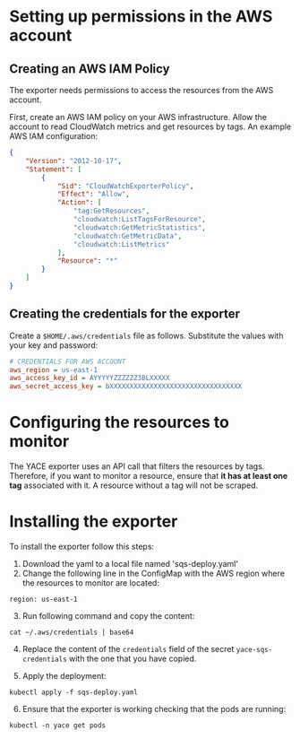 # Setting up permissions in the AWS account
## Creating an AWS IAM Policy
The exporter needs permissions to access the resources from the AWS account.

First, create an AWS IAM policy on your AWS infrastructure. Allow the account to read CloudWatch metrics and get resources by tags.
An example AWS IAM configuration:

```json
{
    "Version": "2012-10-17",
    "Statement": [
        {
            "Sid": "CloudWatchExporterPolicy",
            "Effect": "Allow",
            "Action": [
                "tag:GetResources",
                "cloudwatch:ListTagsForResource",
                "cloudwatch:GetMetricStatistics",
                "cloudwatch:GetMetricData",
                "cloudwatch:ListMetrics"
            ],
            "Resource": "*"
        }
    ]
}
```

## Creating the credentials for the exporter
Create a `$HOME/.aws/credentials` file as follows. Substitute the values with your key and password:

```ini
# CREDENTIALS FOR AWS ACCOUNT
aws_region = us-east-1
aws_access_key_id = AYYYYYZZZZZZ3BLXXXXX
aws_secret_access_key = bXXXXXXXXXXXXXXXXXXXXXXXXXXXXXXXXX
```

# Configuring the resources to monitor
The YACE exporter uses an API call that filters the resources by tags.
Therefore, if you want to monitor a resource, ensure that **it has at least one tag** associated with it. A resource without a tag will not be scraped.

# Installing the exporter
To install the exporter follow this steps:

1. Download the yaml to a local file named 'sqs-deploy.yaml'
2. Change the following line in the ConfigMap with the AWS region where the resources to monitor are located:
```
region: us-east-1
```
3. Run following command and copy the content:
```
cat ~/.aws/credentials | base64
```
4. Replace the content of the `credentials` field of the secret `yace-sqs-credentials` with the one that you have copied.

5. Apply the deployment:
```
kubectl apply -f sqs-deploy.yaml
```
6. Ensure that the exporter is working checking that the pods are running:
```
kubectl -n yace get pods
```